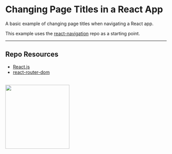 # Changing Page Titles in a React App

A basic example of changing page titles when navigating a React app.

This example uses the [react-navigation](https://github.com/codeadamca/react-navigation) repo as a starting point. 

***

## Repo Resources

* [React.js](https://reactjs.org/)
* [react-router-dom](https://www.npmjs.com/package/react-router-dom)

<br>
<a href="https://codeadam.ca">
<img src="https://cdn.codeadam.ca/images@1.0.0/codeadam-logo-coloured-horizontal.png" width="200">
</a>
